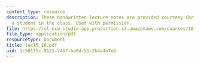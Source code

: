 ```yaml
---
content_type: resource
description: These handwritten lecture notes are provided courtesy Christina Goddard,
  a student in the class. Used with permission.
file: https://ol-ocw-studio-app-production.s3.amazonaws.com/courses/18-996a-simplicity-theory-spring-2004/1c501f5c91212467ba0d51c2b4a4b7e8_lec15_16.pdf
file_type: application/pdf
resourcetype: Document
title: lec15_16.pdf
uid: 1c501f5c-9121-2467-ba0d-51c2b4a4b7e8
---
```

